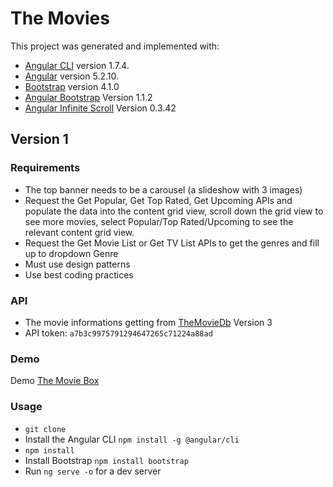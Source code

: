 # The Movies

This project was generated and implemented with:
- [Angular CLI](https://github.com/angular/angular-cli) version 1.7.4.
- [Angular](https://angular.io/) version 5.2.10.
- [Bootstrap](http://getbootstrap.com/) version 4.1.0
- [Angular Bootstrap](https://ng-bootstrap.github.io/#/home) Version 1.1.2
- [Angular Infinite Scroll](https://github.com/orizens/ngx-infinite-scroll) Version 0.3.42

## Version 1
### Requirements

- The top banner needs to be a carousel (a slideshow with 3 images) 
- Request the Get Popular, Get Top Rated, Get Upcoming APIs and populate the data into the content grid view, scroll down the grid view to see more movies, select Popular/Top Rated/Upcoming to see the relevant content grid view. 
- Request the Get Movie List or Get TV List APIs to get the genres and fill up to dropdown Genre 
- Must use design patterns 
- Use best coding practices

### API

- The movie informations getting from [TheMovieDb](https://developers.themoviedb.org) Version 3
- API token: `a7b3c9975791294647265c71224a88ad`

### Demo

Demo [The Movie Box](http://buithanhthao.atwebpages.com)

### Usage

- `git clone`
- Install the Angular CLI `npm install -g @angular/cli`
- `npm install`
- Install Bootstrap `npm install bootstrap`
- Run `ng serve -o` for a dev server
